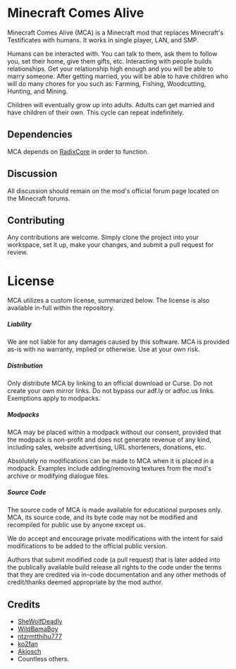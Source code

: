 Minecraft Comes Alive
=====================
Minecraft Comes Alive (MCA) is a Minecraft mod that replaces Minecraft's Testificates with humans. It works in single player, LAN, and SMP.

Humans can be interacted with. You can talk to them, ask them to follow you, set their home, give them gifts, etc. Interacting with people builds relationships. Get your relationship high enough and you will be able to marry someone.
After getting married, you will be able to have children who will do many chores for you such as: Farming, Fishing, Woodcutting, Hunting, and Mining.

Children will eventually grow up into adults. Adults can get married and have children of their own. This cycle can repeat indefinitely.

## Dependencies
MCA depends on [RadixCore](https://github.com/WildBamaBoy/radix-core) in order to function.

## Discussion
All discussion should remain on the mod's official forum page located on the Minecraft forums.

## Contributing
Any contributions are welcome. Simply clone the project into your workspace, set it up, make your changes, and submit a pull request for review.

# License
MCA utilizes a custom license, summarized below. The license is also available in-full within the repository.
##### Liability
We are not liable for any damages caused by this software. MCA is provided as-is with no warranty, implied or otherwise. Use at your own risk.

##### Distribution
Only distribute MCA by linking to an official download or Curse. Do not create your own mirror links. Do not bypass our adf.ly or adfoc.us links. Exemptions apply to modpacks.

##### Modpacks
MCA may be placed within a modpack without our consent, provided that the modpack is non-profit and does not generate revenue of any kind, including sales, website advertising, URL shorteners, donations, etc.

Absolutely no modifications can be made to MCA when it is placed in a modpack. Examples include adding/removing textures from the mod's archive or modifying dialogue files.

##### Source Code
The source code of MCA is made available for educational purposes only. MCA, its source code, and its byte code may not be modified and recompiled for public use by anyone except us.

We do accept and encourage private modifications with the intent for said modifications to be added to the official public version.

Authors that submit modified code (a pull request) that is later added into the publically available build release all rights to the code under the terms that they are credited via in-code documentation and any other methods of credit/thanks deemed appropriate by the mod author.

## Credits
 - [SheWolfDeadly](https://twitter.com/SheWolfDeadly)
 - [WildBamaBoy](https://twitter.com/wildbamaboy)
 - [ntzrmtthihu777](https://twitter.com/ntzrmtthihu777)
 - [ko2fan](https://twitter.com/ko2fan)
 - [Akjosch](https://twitter.com/akjosch)
 - Countless others.
